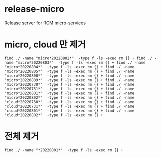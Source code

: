 # release-micro
Release server for RCM micro-services

# micro, cloud 만 제거
`
find ./ -name "micro*20220802*"  -type f -ls -exec rm {} +
find ./ -name "micro*20220803*"  -type f -ls -exec rm {} +
find ./ -name "micro*20220804*"  -type f -ls -exec rm {} +
find ./ -name "micro*20220805*"  -type f -ls -exec rm {} +
find ./ -name "micro*20220808*"  -type f -ls -exec rm {} +
find ./ -name "micro*20220809*"  -type f -ls -exec rm {} +
find ./ -name "micro*20220730*"  -type f -ls -exec rm {} +
find ./ -name "micro*20220731*"  -type f -ls -exec rm {} +
find ./ -name "micro*20220801*"  -type f -ls -exec rm {} +
find ./ -name "micro*20220802*"  -type f -ls -exec rm {} +
find ./ -name "cloud*20220730*"  -type f -ls -exec rm {} +
find ./ -name "cloud*20220731*"  -type f -ls -exec rm {} +
find ./ -name "cloud*20220801*"  -type f -ls -exec rm {} +
find ./ -name "cloud*20220802*"  -type f -ls -exec rm {} +
`

# 전체 제거 
`
find ./ -name "*20220801*"  -type f -ls -exec rm {} +
`